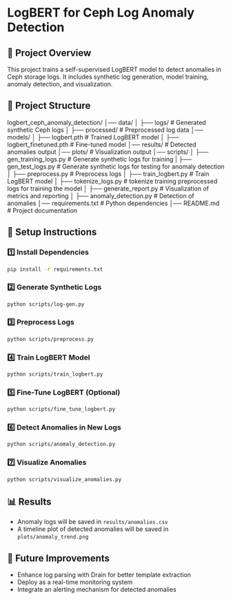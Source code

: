 # LogBERT for Ceph Log Anomaly Detection

## 📌 Project Overview
This project trains a self-supervised LogBERT model to detect anomalies in Ceph storage logs. It includes synthetic log generation, model training, anomaly detection, and visualization.

## 📂 Project Structure
logbert_ceph_anomaly_detection/
│── data/
│   ├── logs/                       # Generated synthetic Ceph logs
│   ├── processed/                  # Preprocessed log data
│── models/
│   ├── logbert.pth                 # Trained LogBERT model
│   ├── logbert_finetuned.pth       # Fine-tuned model
│── results/                        # Detected anomalies output
│── plots/                          # Visualization output
│── scripts/
│   ├── gen_training_logs.py        # Generate synthetic logs for training
|   ├── gen_test_logs.py            # Generate synthetic logs for testing for anomaly detection  
│   ├── preprocess.py               # Preprocess logs
│   ├── train_logbert.py            # Train LogBERT model
│   ├── tokenize_logs.py            # tokenize training preprocessed logs for training the model
│   ├── generate_report.py          # Visualization of metrics and reporting
│   ├── anomaly_detection.py        # Detection of anomalies 
│── requirements.txt                # Python dependencies
│── README.md                       # Project documentation

## 🚀 Setup Instructions

### 1️⃣ Install Dependencies
```sh
pip install -r requirements.txt
```

### 2️⃣ Generate Synthetic Logs
```sh
python scripts/log-gen.py
```

### 3️⃣ Preprocess Logs
```sh
python scripts/preprocess.py
```

### 4️⃣ Train LogBERT Model
```sh
python scripts/train_logbert.py
```

### 5️⃣ Fine-Tune LogBERT (Optional)
```sh
python scripts/fine_tune_logbert.py
```

### 6️⃣ Detect Anomalies in New Logs
```sh
python scripts/anomaly_detection.py
```

### 7️⃣ Visualize Anomalies
```sh
python scripts/visualize_anomalies.py
```

## 📊 Results
- Anomaly logs will be saved in `results/anomalies.csv`
- A timeline plot of detected anomalies will be saved in `plots/anomaly_trend.png`

## 🎯 Future Improvements
- Enhance log parsing with Drain for better template extraction
- Deploy as a real-time monitoring system
- Integrate an alerting mechanism for detected anomalies

